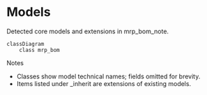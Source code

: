 # Models

Detected core models and extensions in mrp_bom_note.

```mermaid
classDiagram
    class mrp_bom
```

Notes
- Classes show model technical names; fields omitted for brevity.
- Items listed under _inherit are extensions of existing models.
